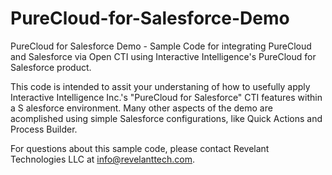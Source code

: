 # PureCloud-for-Salesforce-Demo
PureCloud for Salesforce Demo - Sample Code for integrating PureCloud and Salesforce via Open CTI using Interactive Intelligence's PureCloud for Salesforce product.

This code is intended to assit your understaning of how to usefully apply Interactive Intelligence Inc.'s "PureCloud for Salesforce" CTI features within a S
alesforce environment.  Many other aspects of the demo are acomplished using simple Salesforce configurations, like Quick Actions and Process Builder.

For questions about this sample code, please contact Revelant Technologies LLC at info@revelanttech.com.

 
